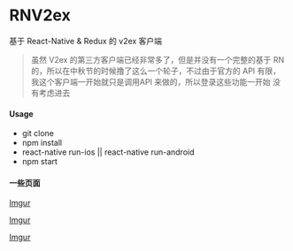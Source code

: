 # RNV2ex
基于 React-Native & Redux 的 v2ex 客户端

>虽然 V2ex 的第三方客户端已经非常多了，但是并没有一个完整的基于 RN 的，所以在中秋节的时候撸了这么一个轮子，不过由于官方的 API 有限，我这个客户端一开始就只是调用API 来做的，所以登录这些功能一开始
没有考虑进去

#### Usage

- git clone
- npm install
- react-native run-ios || react-native run-android
- npm start


#### 一些页面

[Imgur](http://i.imgur.com/xR7Y8Uw.jpg)

[Imgur](http://i.imgur.com/LdLyY9K.jpg)

[Imgur](http://i.imgur.com/ox8GC76.jpg)